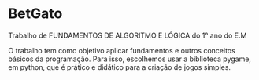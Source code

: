 # BetGato
Trabalho de FUNDAMENTOS DE ALGORITMO E LÓGICA do 1° ano do E.M

O trabalho tem como objetivo aplicar fundamentos e outros conceitos básicos da programação.
Para isso, escolhemos usar a biblioteca pygame, em python, que é prático e didático para a criação de jogos simples.
